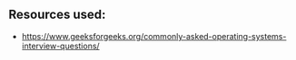 ## Resources used:

- https://www.geeksforgeeks.org/commonly-asked-operating-systems-interview-questions/
